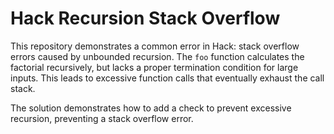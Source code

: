 # Hack Recursion Stack Overflow

This repository demonstrates a common error in Hack: stack overflow errors caused by unbounded recursion. The `foo` function calculates the factorial recursively, but lacks a proper termination condition for large inputs.  This leads to excessive function calls that eventually exhaust the call stack.

The solution demonstrates how to add a check to prevent excessive recursion, preventing a stack overflow error.
